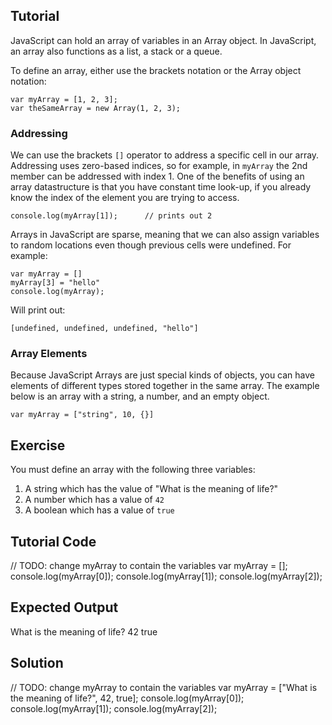 Tutorial
--------

JavaScript can hold an array of variables in an Array object. In JavaScript, an array also functions as a list, a stack or a queue. 

To define an array, either use the brackets notation or the Array object notation:

    var myArray = [1, 2, 3];
    var theSameArray = new Array(1, 2, 3);

### Addressing

We can use the brackets `[]` operator to address a specific cell in our array. Addressing uses zero-based indices, so for example, in `myArray` the 2nd member can be addressed with index 1. One of the benefits of using an array datastructure is that you have constant time look-up, if you already know the index of the element you are trying to access.

    console.log(myArray[1]);      // prints out 2

Arrays in JavaScript are sparse, meaning that we can also assign variables to random locations even though previous cells were undefined. For example:

    var myArray = []
    myArray[3] = "hello"
    console.log(myArray);

Will print out:

    [undefined, undefined, undefined, "hello"]

### Array Elements

Because JavaScript Arrays are just special kinds of objects, you can have elements of different types stored together in the same array. The example below is an array with a string, a number, and an empty object.

    var myArray = ["string", 10, {}]

Exercise
--------

You must define an array with the following three variables:

1. A string which has the value of "What is the meaning of life?"
2. A number which has a value of `42`
3. A boolean which has a value of `true`

Tutorial Code
-------------

// TODO: change myArray to contain the variables
var myArray = [];
console.log(myArray[0]);
console.log(myArray[1]);
console.log(myArray[2]);

Expected Output
---------------
What is the meaning of life?
42
true

Solution
--------
// TODO: change myArray to contain the variables
var myArray = ["What is the meaning of life?", 42, true];
console.log(myArray[0]);
console.log(myArray[1]);
console.log(myArray[2]);
